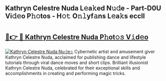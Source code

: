 ## Kathryn Celestre Nuda L𝚎a𝚔ed N𝚞𝚍e - Part-D0U Vi𝚍𝚎o P𝚑𝚘tos - H𝚘𝚝 O𝚗𝚕yf𝚊ns L𝚎a𝚔s ecclI

# <h2><a href="http://kfdrxkw.oniu.top/?m=Kathryn+Celestre+Nuda">🔗👉 🔴 Kathryn Celestre Nuda P𝚑ot𝚘𝚜 V𝚒d𝚎o</a></h2>

[![Kathryn Celestre Nuda Nu𝚍e𝚜](https://i.imgur.com/0qMVB7G.gif)](http://kfdrxkw.oniu.top/?m=Kathryn+Celestre+Nuda)
Cybernetic artist and amusement giver Kathryn Celestre Nuda, acclaimed for publishing dance and lifestyle tutorials through viral dance moves and short clips. Brilliant illusionist Kathryn Celestre Nuda, celebrated for their exceptional skills and accomplishments in creating and performing magic tricks.  
